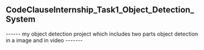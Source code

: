 ## CodeClauseInternship_Task1_Object_Detection_System
------ my object detection project which includes two parts object detection in a image and in video -------
